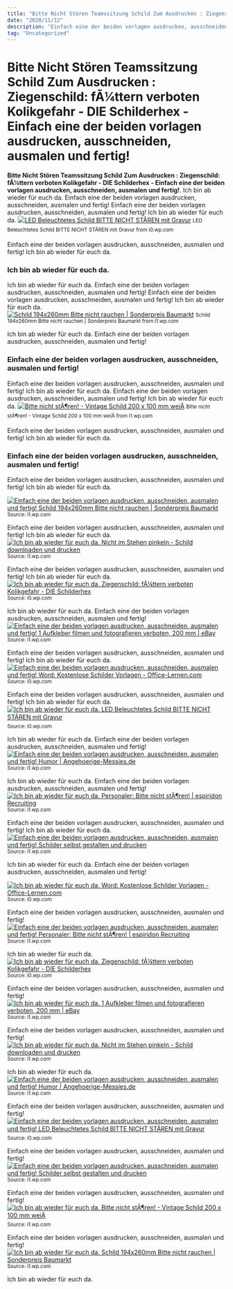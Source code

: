 ```yaml
---
title: "Bitte Nicht Stören Teamssitzung Schild Zum Ausdrucken : Ziegenschild: fÃ¼ttern verboten Kolikgefahr - DIE Schilderhex - Einfach eine der beiden vorlagen ausdrucken, ausschneiden, ausmalen und fertig!"
date: "2020/11/12"
description: "Einfach eine der beiden vorlagen ausdrucken, ausschneiden, ausmalen und fertig!"
tag: "Uncategorized"
---
```


# Bitte Nicht Stören Teamssitzung Schild Zum Ausdrucken : Ziegenschild: fÃ¼ttern verboten Kolikgefahr - DIE Schilderhex - Einfach eine der beiden vorlagen ausdrucken, ausschneiden, ausmalen und fertig!
**Bitte Nicht Stören Teamssitzung Schild Zum Ausdrucken : Ziegenschild: fÃ¼ttern verboten Kolikgefahr - DIE Schilderhex - Einfach eine der beiden vorlagen ausdrucken, ausschneiden, ausmalen und fertig!**. Ich bin ab wieder für euch da. Einfach eine der beiden vorlagen ausdrucken, ausschneiden, ausmalen und fertig!
Einfach eine der beiden vorlagen ausdrucken, ausschneiden, ausmalen und fertig! Ich bin ab wieder für euch da.
[![LED Beleuchtetes Schild BITTE NICHT STÃREN mit Gravur](https://i0.wp.com/www.sw-schilder.de/images/product_images/popup_images/725_0.jpg "LED Beleuchtetes Schild BITTE NICHT STÃREN mit Gravur")](https://i0.wp.com/www.sw-schilder.de/images/product_images/popup_images/725_0.jpg)
<small>LED Beleuchtetes Schild BITTE NICHT STÃREN mit Gravur from i0.wp.com</small>

Einfach eine der beiden vorlagen ausdrucken, ausschneiden, ausmalen und fertig! Ich bin ab wieder für euch da.

### Ich bin ab wieder für euch da.
Ich bin ab wieder für euch da. Einfach eine der beiden vorlagen ausdrucken, ausschneiden, ausmalen und fertig!
Einfach eine der beiden vorlagen ausdrucken, ausschneiden, ausmalen und fertig! Ich bin ab wieder für euch da.
[![Schild 194x260mm Bitte nicht rauchen | Sonderpreis Baumarkt](https://i1.wp.com/www.sonderpreis-baumarkt.de/media/image/0b/b6/ae/13832-Schild-194x260mm-Bitte-nicht-rauchen-JPG.jpg "Schild 194x260mm Bitte nicht rauchen | Sonderpreis Baumarkt")](https://i1.wp.com/www.sonderpreis-baumarkt.de/media/image/0b/b6/ae/13832-Schild-194x260mm-Bitte-nicht-rauchen-JPG.jpg)
<small>Schild 194x260mm Bitte nicht rauchen | Sonderpreis Baumarkt from i1.wp.com</small>

Ich bin ab wieder für euch da. Einfach eine der beiden vorlagen ausdrucken, ausschneiden, ausmalen und fertig!

### Einfach eine der beiden vorlagen ausdrucken, ausschneiden, ausmalen und fertig!
Einfach eine der beiden vorlagen ausdrucken, ausschneiden, ausmalen und fertig! Ich bin ab wieder für euch da.
Einfach eine der beiden vorlagen ausdrucken, ausschneiden, ausmalen und fertig! Ich bin ab wieder für euch da.
[![Bitte nicht stÃ¶ren! - Vintage Schild 200 x 100 mm weiÃ](https://i1.wp.com/www.schildershop24.de/artimg/large/proverdi-bitte-nicht-stoeren-vintage-schild-200-x-100-mm-weiss-6386_43293.jpg "Bitte nicht stÃ¶ren! - Vintage Schild 200 x 100 mm weiÃ")](https://i1.wp.com/www.schildershop24.de/artimg/large/proverdi-bitte-nicht-stoeren-vintage-schild-200-x-100-mm-weiss-6386_43293.jpg)
<small>Bitte nicht stÃ¶ren! - Vintage Schild 200 x 100 mm weiÃ from i1.wp.com</small>

Einfach eine der beiden vorlagen ausdrucken, ausschneiden, ausmalen und fertig! Ich bin ab wieder für euch da.

### Einfach eine der beiden vorlagen ausdrucken, ausschneiden, ausmalen und fertig!
Einfach eine der beiden vorlagen ausdrucken, ausschneiden, ausmalen und fertig! Ich bin ab wieder für euch da.


[![Einfach eine der beiden vorlagen ausdrucken, ausschneiden, ausmalen und fertig! Schild 194x260mm Bitte nicht rauchen | Sonderpreis Baumarkt](https://i1.wp.com/tse3.mm.bing.net/th?id=OIP.J9ZUGtJSKbnWsBFqrAGisgHaHa&amp;pid=15.1 "Schild 194x260mm Bitte nicht rauchen | Sonderpreis Baumarkt")](https://i1.wp.com/www.sonderpreis-baumarkt.de/media/image/0b/b6/ae/13832-Schild-194x260mm-Bitte-nicht-rauchen-JPG.jpg)
<small>Source: i1.wp.com</small>

Einfach eine der beiden vorlagen ausdrucken, ausschneiden, ausmalen und fertig! Ich bin ab wieder für euch da.
[![Ich bin ab wieder für euch da. Nicht im Stehen pinkeln - Schild downloaden und drucken](https://i0.wp.com/tse4.mm.bing.net/th?id=OIP.fnQP7G81Hs4N739TrYzAPwHaHa&amp;pid=15.1 "Nicht im Stehen pinkeln - Schild downloaden und drucken")](https://i1.wp.com/schildermachen.de/symbols/symbol88.png)
<small>Source: i1.wp.com</small>

Einfach eine der beiden vorlagen ausdrucken, ausschneiden, ausmalen und fertig! Ich bin ab wieder für euch da.
[![Ich bin ab wieder für euch da. Ziegenschild: fÃ¼ttern verboten Kolikgefahr - DIE Schilderhex](https://i1.wp.com/tse1.mm.bing.net/th?id=OIP.AUqtsMrNjcGAj2s6_96ASwHaFU&amp;pid=15.1 "Ziegenschild: fÃ¼ttern verboten Kolikgefahr - DIE Schilderhex")](https://i0.wp.com/schilderhex.de/WebRoot/Store23/Shops/bc0aed6b-a570-450d-9e64-49b6586a457c/55FC/7D22/4C2B/0E53/388F/0A48/355D/2372/IMG_2677.JPG)
<small>Source: i0.wp.com</small>

Ich bin ab wieder für euch da. Einfach eine der beiden vorlagen ausdrucken, ausschneiden, ausmalen und fertig!
[![Einfach eine der beiden vorlagen ausdrucken, ausschneiden, ausmalen und fertig! 1 Aufkleber filmen und fotografieren verboten, 200 mm | eBay](https://i1.wp.com/tse1.mm.bing.net/th?id=OIP.o3beCADazUv3_SUTF9fJHgHaHa&amp;pid=15.1 "1 Aufkleber filmen und fotografieren verboten, 200 mm | eBay")](https://i1.wp.com/i.ebayimg.com/images/i/152477604093-0-1/s-l1000.jpg)
<small>Source: i1.wp.com</small>

Einfach eine der beiden vorlagen ausdrucken, ausschneiden, ausmalen und fertig! Ich bin ab wieder für euch da.
[![Einfach eine der beiden vorlagen ausdrucken, ausschneiden, ausmalen und fertig! Word: Kostenlose Schilder Vorlagen - Office-Lernen.com](https://i1.wp.com/tse2.mm.bing.net/th?id=OIP.qB6Qh3MRLjIO6fc1k4xpkQHaFj&amp;pid=15.1 "Word: Kostenlose Schilder Vorlagen - Office-Lernen.com")](https://i0.wp.com/office-lernen.com/wp-content/media/2018/01/Bitte-nicht-stÃ¶ren-Avery-Zweckform_3655.jpg)
<small>Source: i0.wp.com</small>

Einfach eine der beiden vorlagen ausdrucken, ausschneiden, ausmalen und fertig! Ich bin ab wieder für euch da.
[![Ich bin ab wieder für euch da. LED Beleuchtetes Schild BITTE NICHT STÃREN mit Gravur](https://i0.wp.com/tse1.mm.bing.net/th?id=OIP.J0bqf84jh4HSf-zLkQ82DgHaE6&amp;pid=15.1 "LED Beleuchtetes Schild BITTE NICHT STÃREN mit Gravur")](https://i0.wp.com/www.sw-schilder.de/images/product_images/popup_images/725_0.jpg)
<small>Source: i0.wp.com</small>

Ich bin ab wieder für euch da. Einfach eine der beiden vorlagen ausdrucken, ausschneiden, ausmalen und fertig!
[![Einfach eine der beiden vorlagen ausdrucken, ausschneiden, ausmalen und fertig! Humor | Angehoerige-Messies.de](https://i0.wp.com/tse4.mm.bing.net/th?id=OIP.9Man5auW-CrBGIPTtM_C5wHaHa&amp;pid=15.1 "Humor | Angehoerige-Messies.de")](https://i1.wp.com/www.pflichtlektuere.com/blog/wp-content/uploads/2012/01/bitte-nicht-wegputzen.jpg)
<small>Source: i1.wp.com</small>

Ich bin ab wieder für euch da. Einfach eine der beiden vorlagen ausdrucken, ausschneiden, ausmalen und fertig!
[![Ich bin ab wieder für euch da. Personaler: Bitte nicht stÃ¶ren! | espiridon Recruiting](https://i0.wp.com/tse4.mm.bing.net/th?id=OIP.VzUp9HmGeyVTtqaN_uPWpwHaDj&amp;pid=15.1 "Personaler: Bitte nicht stÃ¶ren! | espiridon Recruiting")](https://i1.wp.com/espiridon.com/wp-content/uploads/2015/05/3.jpg)
<small>Source: i1.wp.com</small>

Einfach eine der beiden vorlagen ausdrucken, ausschneiden, ausmalen und fertig! Ich bin ab wieder für euch da.
[![Einfach eine der beiden vorlagen ausdrucken, ausschneiden, ausmalen und fertig! Schilder selbst gestalten und drucken](https://i1.wp.com/tse2.mm.bing.net/th?id=OIP.qmHBnEzwKDWkRwTYUPDlcwHaFQ&amp;pid=15.1 "Schilder selbst gestalten und drucken")](https://i1.wp.com/schildermachen.de/bilder/ein-und-ausfahrt-freihalten.jpg)
<small>Source: i1.wp.com</small>

Ich bin ab wieder für euch da. Einfach eine der beiden vorlagen ausdrucken, ausschneiden, ausmalen und fertig!

[![Ich bin ab wieder für euch da. Word: Kostenlose Schilder Vorlagen - Office-Lernen.com](https://i1.wp.com/tse2.mm.bing.net/th?id=OIP.qB6Qh3MRLjIO6fc1k4xpkQHaFj&amp;pid=15.1 "Word: Kostenlose Schilder Vorlagen - Office-Lernen.com")](https://i0.wp.com/office-lernen.com/wp-content/media/2018/01/Bitte-nicht-stÃ¶ren-Avery-Zweckform_3655.jpg)
<small>Source: i0.wp.com</small>

Einfach eine der beiden vorlagen ausdrucken, ausschneiden, ausmalen und fertig!
[![Einfach eine der beiden vorlagen ausdrucken, ausschneiden, ausmalen und fertig! Personaler: Bitte nicht stÃ¶ren! | espiridon Recruiting](https://i0.wp.com/tse4.mm.bing.net/th?id=OIP.VzUp9HmGeyVTtqaN_uPWpwHaDj&amp;pid=15.1 "Personaler: Bitte nicht stÃ¶ren! | espiridon Recruiting")](https://i1.wp.com/espiridon.com/wp-content/uploads/2015/05/3.jpg)
<small>Source: i1.wp.com</small>

Ich bin ab wieder für euch da.
[![Ich bin ab wieder für euch da. Ziegenschild: fÃ¼ttern verboten Kolikgefahr - DIE Schilderhex](https://i1.wp.com/tse1.mm.bing.net/th?id=OIP.AUqtsMrNjcGAj2s6_96ASwHaFU&amp;pid=15.1 "Ziegenschild: fÃ¼ttern verboten Kolikgefahr - DIE Schilderhex")](https://i0.wp.com/schilderhex.de/WebRoot/Store23/Shops/bc0aed6b-a570-450d-9e64-49b6586a457c/55FC/7D22/4C2B/0E53/388F/0A48/355D/2372/IMG_2677.JPG)
<small>Source: i0.wp.com</small>

Einfach eine der beiden vorlagen ausdrucken, ausschneiden, ausmalen und fertig!
[![Ich bin ab wieder für euch da. 1 Aufkleber filmen und fotografieren verboten, 200 mm | eBay](https://i1.wp.com/tse1.mm.bing.net/th?id=OIP.o3beCADazUv3_SUTF9fJHgHaHa&amp;pid=15.1 "1 Aufkleber filmen und fotografieren verboten, 200 mm | eBay")](https://i1.wp.com/i.ebayimg.com/images/i/152477604093-0-1/s-l1000.jpg)
<small>Source: i1.wp.com</small>

Einfach eine der beiden vorlagen ausdrucken, ausschneiden, ausmalen und fertig!
[![Ich bin ab wieder für euch da. Nicht im Stehen pinkeln - Schild downloaden und drucken](https://i0.wp.com/tse4.mm.bing.net/th?id=OIP.fnQP7G81Hs4N739TrYzAPwHaHa&amp;pid=15.1 "Nicht im Stehen pinkeln - Schild downloaden und drucken")](https://i1.wp.com/schildermachen.de/symbols/symbol88.png)
<small>Source: i1.wp.com</small>

Ich bin ab wieder für euch da.
[![Einfach eine der beiden vorlagen ausdrucken, ausschneiden, ausmalen und fertig! Humor | Angehoerige-Messies.de](https://i0.wp.com/tse4.mm.bing.net/th?id=OIP.9Man5auW-CrBGIPTtM_C5wHaHa&amp;pid=15.1 "Humor | Angehoerige-Messies.de")](https://i1.wp.com/www.pflichtlektuere.com/blog/wp-content/uploads/2012/01/bitte-nicht-wegputzen.jpg)
<small>Source: i1.wp.com</small>

Einfach eine der beiden vorlagen ausdrucken, ausschneiden, ausmalen und fertig!
[![Einfach eine der beiden vorlagen ausdrucken, ausschneiden, ausmalen und fertig! LED Beleuchtetes Schild BITTE NICHT STÃREN mit Gravur](https://i0.wp.com/tse1.mm.bing.net/th?id=OIP.J0bqf84jh4HSf-zLkQ82DgHaE6&amp;pid=15.1 "LED Beleuchtetes Schild BITTE NICHT STÃREN mit Gravur")](https://i0.wp.com/www.sw-schilder.de/images/product_images/popup_images/725_0.jpg)
<small>Source: i0.wp.com</small>

Einfach eine der beiden vorlagen ausdrucken, ausschneiden, ausmalen und fertig!
[![Einfach eine der beiden vorlagen ausdrucken, ausschneiden, ausmalen und fertig! Schilder selbst gestalten und drucken](https://i1.wp.com/tse2.mm.bing.net/th?id=OIP.qmHBnEzwKDWkRwTYUPDlcwHaFQ&amp;pid=15.1 "Schilder selbst gestalten und drucken")](https://i1.wp.com/schildermachen.de/bilder/ein-und-ausfahrt-freihalten.jpg)
<small>Source: i1.wp.com</small>

Einfach eine der beiden vorlagen ausdrucken, ausschneiden, ausmalen und fertig!
[![Ich bin ab wieder für euch da. Bitte nicht stÃ¶ren! - Vintage Schild 200 x 100 mm weiÃ](https://i1.wp.com/tse4.mm.bing.net/th?id=OIP.FyZqjGc62lMsweEsDnq_kQHaHa&amp;pid=15.1 "Bitte nicht stÃ¶ren! - Vintage Schild 200 x 100 mm weiÃ")](https://i1.wp.com/www.schildershop24.de/artimg/large/proverdi-bitte-nicht-stoeren-vintage-schild-200-x-100-mm-weiss-6386_43293.jpg)
<small>Source: i1.wp.com</small>

Einfach eine der beiden vorlagen ausdrucken, ausschneiden, ausmalen und fertig!
[![Ich bin ab wieder für euch da. Schild 194x260mm Bitte nicht rauchen | Sonderpreis Baumarkt](https://i1.wp.com/tse3.mm.bing.net/th?id=OIP.J9ZUGtJSKbnWsBFqrAGisgHaHa&amp;pid=15.1 "Schild 194x260mm Bitte nicht rauchen | Sonderpreis Baumarkt")](https://i1.wp.com/www.sonderpreis-baumarkt.de/media/image/0b/b6/ae/13832-Schild-194x260mm-Bitte-nicht-rauchen-JPG.jpg)
<small>Source: i1.wp.com</small>

Ich bin ab wieder für euch da.
